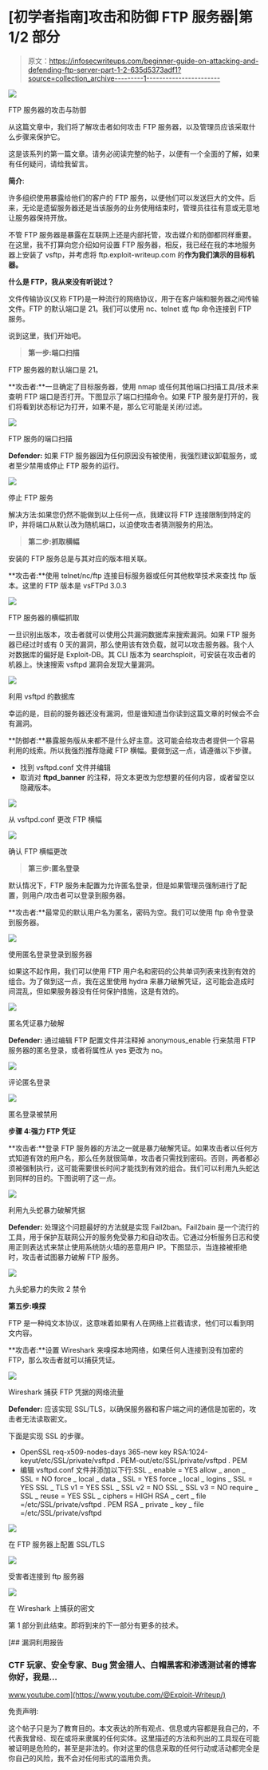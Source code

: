 # [初学者指南]攻击和防御 FTP 服务器|第 1/2 部分

> 原文：<https://infosecwriteups.com/beginner-guide-on-attacking-and-defending-ftp-server-part-1-2-635d5373adf1?source=collection_archive---------1----------------------->

![](img/b69ba1c193f7b7ca565550b36c7b527a.png)

FTP 服务器的攻击与防御

从这篇文章中，我们将了解攻击者如何攻击 FTP 服务器，以及管理员应该采取什么步骤来保护它。

这是该系列的第一篇文章。请务必阅读完整的帖子，以便有一个全面的了解，如果有任何疑问，请给我留言。

**简介**:

许多组织使用暴露给他们的客户的 FTP 服务，以便他们可以发送巨大的文件。后来，无论是遗留服务器还是当该服务的业务使用结束时，管理员往往有意或无意地让服务器保持开放。

不管 FTP 服务器是暴露在互联网上还是内部托管，攻击媒介和防御都同样重要。在这里，我不打算向您介绍如何设置 FTP 服务器，相反，我已经在我的本地服务器上安装了 vsftp，并考虑将 ftp.exploit-writeup.com 的**作为我们演示的目标机器。**

**什么是 FTP，我从来没有听说过？**

文件传输协议(又称 FTP)是一种流行的网络协议，用于在客户端和服务器之间传输文件。FTP 的默认端口是 21。我们可以使用 nc、telnet 或 ftp 命令连接到 FTP 服务。

说到这里，我们开始吧。

> **第一步:端口扫描**

FTP 服务器的默认端口是 21。

**攻击者:**一旦确定了目标服务器，使用 nmap 或任何其他端口扫描工具/技术来查明 FTP 端口是否打开。下图显示了端口扫描命令。如果 FTP 服务是打开的，我们将看到状态标记为打开，如果不是，那么它可能是关闭/过滤。

![](img/2df21c545b9d050b16d3b0b0ffb3f3da.png)

FTP 服务的端口扫描

**Defender:** 如果 FTP 服务器因为任何原因没有被使用，我强烈建议卸载服务，或者至少禁用或停止 FTP 服务的运行。

![](img/f6f79e2f5f49a1727efd72284da99b12.png)

停止 FTP 服务

解决方法:如果您仍然不能做到以上任何一点，我建议将 FTP 连接限制到特定的 IP，并将端口从默认改为随机端口，以迫使攻击者猜测服务的用法。

> **第二步:抓取横幅**

安装的 FTP 服务总是与其对应的版本相关联。

**攻击者:**使用 telnet/nc/ftp 连接目标服务器或任何其他枚举技术来查找 ftp 版本。这里的 FTP 版本是 vsFTPd 3.0.3

![](img/d39b379057995a1e8b75d79ba7217e95.png)

FTP 服务器的横幅抓取

一旦识别出版本，攻击者就可以使用公共漏洞数据库来搜索漏洞。如果 FTP 服务器已经过时或有 0 天的漏洞，那么使用该有效负载，就可以攻击服务器。我个人对数据库的偏好是 Exploit-DB。其 CLI 版本为 searchsploit，可安装在攻击者的机器上。快速搜索 vsftpd 漏洞会发现大量漏洞。

![](img/1d99b40f1cefbd07ddf2d65b9c636008.png)

利用 vsftpd 的数据库

幸运的是，目前的服务器还没有漏洞，但是谁知道当你读到这篇文章的时候会不会有漏洞。

**防御者:**暴露服务版从来都不是什么好主意。这可能会给攻击者提供一个容易利用的线索。所以我强烈推荐隐藏 FTP 横幅。要做到这一点，请遵循以下步骤。

*   找到 vsftpd.conf 文件并编辑
*   取消对 **ftpd_banner** 的注释，将文本更改为您想要的任何内容，或者留空以隐藏版本。

![](img/3cf86fd75900cda69e03dd93e66eedfe.png)

从 vsftpd.conf 更改 FTP 横幅

![](img/e726623a048dbf27fdd7d9862fb2e4c1.png)

确认 FTP 横幅更改

> **第三步:匿名登录**

默认情况下，FTP 服务未配置为允许匿名登录，但是如果管理员强制进行了配置，则用户/攻击者可以登录到服务器。

**攻击者:**最常见的默认用户名为匿名，密码为空。我们可以使用 ftp 命令登录到服务器。

![](img/de11c1ec0e909fd542ce033c2ae66a02.png)

使用匿名登录登录到服务器

如果这不起作用，我们可以使用 FTP 用户名和密码的公共单词列表来找到有效的组合。为了做到这一点，我在这里使用 hydra 来暴力破解凭证，这可能会造成时间混乱，但如果服务器没有任何保护措施，这是有效的。

![](img/d07951bfeac0a2148a80dc75a1e17170.png)

匿名凭证暴力破解

**Defender:** 通过编辑 FTP 配置文件并注释掉 anonymous_enable 行来禁用 FTP 服务器的匿名登录，或者将属性从 yes 更改为 no。

![](img/8eb17ef7ffbb90a4182df7ff5456a482.png)

评论匿名登录

![](img/c0b168e3795b128763ecafec3fa4e1fb.png)

匿名登录被禁用

**步骤 4:强力 FTP 凭证**

**攻击者:**登录 FTP 服务器的方法之一就是暴力破解凭证。如果攻击者以任何方式知道有效的用户名，那么任务就很简单，攻击者只需找到密码。否则，两者都必须被强制执行，这可能需要很长时间才能找到有效的组合。我们可以利用九头蛇达到同样的目的。下图说明了这一点。

![](img/64a1bc8a3c3208e3ac014b2dc7250fe2.png)

利用九头蛇暴力破解凭据

**Defender:** 处理这个问题最好的方法就是实现 Fail2ban。Fail2bain 是一个流行的工具，用于保护互联网公开的服务免受暴力和自动攻击。它通过分析服务日志和使用正则表达式来禁止使用系统防火墙的恶意用户 IP。下图显示，当连接被拒绝时，攻击者试图暴力破解 FTP 服务。

![](img/649add0f6a15ae73340eed772828fbb0.png)

九头蛇暴力的失败 2 禁令

**第五步:嗅探**

FTP 是一种纯文本协议，这意味着如果有人在网络上拦截请求，他们可以看到明文内容。

**攻击者:**设置 Wireshark 来嗅探本地网络，如果任何人连接到没有加密的 FTP，那么攻击者就可以捕获凭证。

![](img/907da2014565747cbaa217e047f85a62.png)

Wireshark 捕获 FTP 凭据的网络流量

**Defender:** 应该实现 SSL/TLS，以确保服务器和客户端之间的通信是加密的，攻击者无法读取密文。

下面是实现 SSL 的步骤。

*   OpenSSL req-x509-nodes-days 365-new key RSA:1024-keyut/etc/SSL/private/vsftpd . PEM-out/etc/SSL/private/vsftpd . PEM
*   编辑 vsftpd.conf 文件并添加以下行:SSL _ enable = YES allow _ anon _ SSL = NO force _ local _ data _ SSL = YES force _ local _ logins _ SSL = YES SSL _ TLS v1 = YES SSL _ SSL v2 = NO SSL _ SSL v3 = NO require _ SSL _ reuse = YES SSL _ ciphers = HIGH RSA _ cert _ file =/etc/SSL/private/vsftpd . PEM RSA _ private _ key _ file =/etc/SSL/private/vsftpd

![](img/4744ea24ed17ed61ffe397614929054e.png)

在 FTP 服务器上配置 SSL/TLS

![](img/62ca1185a24ae55267c95806de2d4dfc.png)

受害者连接到 ftp 服务器

![](img/032f80202787ae9b58b8914aa5dbc00c.png)

在 Wireshark 上捕获的密文

第 1 部分到此结束。即将到来的下一部分有更多的技术。

[](https://www.youtube.com/@Exploit-Writeup/) [## 漏洞利用报告

### CTF 玩家、安全专家、Bug 赏金猎人、白帽黑客和渗透测试者的博客你好，我是…

www.youtube.com](https://www.youtube.com/@Exploit-Writeup/) 

免责声明:

这个帖子只是为了教育目的。本文表达的所有观点、信息或内容都是我自己的，不代表我曾经、现在或将来隶属的任何实体。这里描述的方法和列出的工具现在可能被证明是危险的，甚至是非法的。你对这里的信息采取的任何行动或活动都完全是你自己的风险，我不会对任何形式的滥用负责。